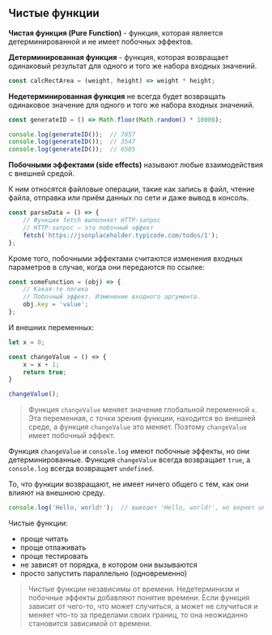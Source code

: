 ## Чистые функции 

**Чистая функция (Pure Function)** - функция, которая является детерминированной и не имеет побочных эффектов.

**Детерминированная функция** - функция, которая возвращает одинаковый результат для одного и того же набора входных значений.

```js
const calcRectArea = (weight, height) => weight * height;
```

**Недетерминированная функция** не всегда будет возвращать одинаковое значение для одного и того же набора входных значений.

```js
const generateID = () => Math.floor(Math.random() * 10000);

console.log(generateID());  // 7857
console.log(generateID());  // 3547
console.log(generateID());  // 6585
```

**Побочными эффектами (side effects)** называют любые взаимодействия с внешней средой. 

К ним относятся файловые операции, такие как запись в файл, чтение файла, отправка или приём данных по сети и даже вывод в консоль.

```js
const parseData = () => {
    // Функция fetch выполняет HTTP-запрос
    // HTTP-запрос — это побочный эффект
    fetch('https://jsonplaceholder.typicode.com/todos/1');
};
```

Кроме того, побочными эффектами считаются изменения входных параметров в случае, когда они передаются по ссылке: 

```js
const someFunction = (obj) => {
    // Какая-то логика
    // Побочный эффект. Изменение входного аргумента.
    obj.key = 'value';
};
```

И внешних переменных:

```js
let x = 0;

const changeValue = () => {
    x = x + 1;
    return true;
}

changeValue();
```

> Функция `changeValue` меняет значение глобальной переменной `x`. Эта переменная, 
> с точки зрения функции, находится во внешней среде, а функция `changeValue` это меняет. Поэтому `changeValue` имеет побочный эффект.

Функция `changeValue` и `console.log` имеют побочные эффекты, но они детерминированные. Функция `changeValue` всегда возвращает `true`, а `console.log` всегда возвращает `undefined`.

То, что функции возвращают, не имеет ничего общего с тем, как они влияют на внешнюю среду.

```js
console.log('Hello, world!');  // выведет 'Hello, world!', но вернет undefined
```

Чистые функции: 

- проще читать
- проще отлаживать
- проще тестировать
- не зависят от порядка, в котором они вызываются
- просто запустить параллельно (одновременно)
  
> Чистые функции независимы от времени. Недетерминизм и побочные эффекты добавляют понятие времени. Если функция зависит от чего-то, что может случиться, а может не случиться и меняет что-то за пределами своих границ, то она неожиданно становится зависимой от времени.

